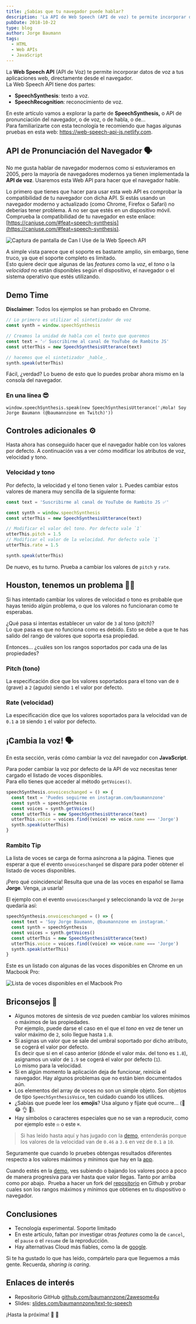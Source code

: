 ```yaml
---
title: ¿Sabías que tu navegador puede hablar?
description: 'La API de Web Speech (API de voz) te permite incorporar datos de voz a tus aplicaciones web. ¡Haz que tu navegador hable!'
pubDate: 2018-10-22
type: blog
author: Jorge Baumann
tags:
  - HTML
  - Web APIs
  - JavaScript
---
```


La **Web Speech API** (API de Voz) te permite incorporar datos de voz a tus aplicaciones web, directamente desde el navegador.  
La Web Speech API tiene dos partes:

- **SpeechSynthesis**: texto a voz.
- **SpeechRecognition**: reconocimiento de voz.

En este artículo vamos a explorar la parte de **SpeechSynthesis,** o API de pronunciación del navegador, o de voz, o de habla, o de…  
Para familiarizarte con esta tecnología te recomiendo que hagas algunas pruebas en esta web: https://web-speech-api-js.netlify.com.

## API de Pronunciación del Navegador 🗣

No me gusta hablar de navegador modernos como si estuvieramos en 2005, pero la mayoría de navegadores modernos ya tienen implementada la **API de voz**. Usaremos esta Web API para hacer que el navegador hable.

Lo primero que tienes que hacer para usar esta web API es comprobar la compatibilidad de tu navegador con dicha API.
Si estás usando un navegador moderno y actualizado (como Chrome, Firefox o Safari) no deberías tener problema. A no ser que estés en un dispositivo móvil.  
Comprueba la compatibilidad de tu navegador en este enlace: [https://caniuse.com/#feat=speech-synthesis](https://caniuse.com/#feat=speech-synthesis).

![Captura de pantalla de Can I Use de la Web Speech API](/blog/sabias-que-tu-navegador-puede-hablar/can-i-use.png)

A simple vista parece que el soporte es bastante amplio, sin embargo, tiene truco, ya que el soporte completo es limitado.  
Esto quiere decir que algunas de las _features_ como la _voz_, el _tono_ o la _velocidad_ no están disponibles según el dispositivo, el navegador o el sistema operativo que estés utilizando.

## Demo Time

**Disclaimer**: Todos los ejemplos se han probado en Chrome.

```javascript
// Lo primero es utilizar el sintetizador de voz
const synth = window.speechSynthesis

// Creamos la unidad de habla con el texto que queremos
const text = '✅ Suscribirme al canal de YouTube de Rambito JS'
const utterThis = new SpeechSynthesisUtterance(text)

// hacemos que el sintetizador _hable_.
synth.speak(utterThis)
```

Fácil, ¿verdad? Lo bueno de esto que lo puedes probar ahora mismo en la consola del navegador.

### En una línea 😎

```
window.speechSynthesis.speak(new SpeechSynthesisUtterance('¡Hola! Soy Jorge Baumann (@baumannzone en Twitch)'))
```

## Controles adicionales ⚙️

Hasta ahora has conseguido hacer que el navegador hable con los valores por defecto. A continuación vas a ver cómo modificar los atributos de voz, velocidad y tono.

### Velocidad y tono

Por defecto, la velocidad y el tono tienen valor `1`. Puedes cambiar estos valores de manera muy sencilla de la siguiente forma:

```javascript
const text = 'Suscribirme al canal de YouTube de Rambito JS ✅'

const synth = window.speechSynthesis
const utterThis = new SpeechSynthesisUtterance(text)

// Modificar el valor del tono. Por defecto vale `1`
utterThis.pitch = 1.5
// Modificar el valor de la velocidad. Por defecto vale `1`
utterThis.rate = 1.5

synth.speak(utterThis)
```

De nuevo, es tu turno. Prueba a cambiar los valores de `pitch` y `rate`.

## Houston, tenemos un problema 👨‍🚀

Si has intentado cambiar los valores de velocidad o tono es probable que hayas tenido algún problema, o que los valores no funcionaran como te esperabas.

¿Qué pasa si intentas establecer un valor de `3` al tono (_pitch_)?  
Lo que pasa es que no funciona como es debido. Esto se debe a que te has salido del rango de valores que soporta esa propiedad.

Entonces… ¿cuáles son los rangos soportados por cada una de las propiedades?

### Pitch (tono)

La especificación dice que los valores soportados para el tono van de `0` (grave) a `2` (agudo) siendo `1` el valor por defecto.

### Rate (velocidad)

La especificación dice que los valores soportados para la velocidad van de `0.1` a `10` siendo `1` el valor por defecto.

## ¡Cambia la voz! 🗣

En esta sección, verás cómo cambiar la voz del navegador con **JavaScript**.

Para poder cambiar la voz por defecto de la API de voz necesitas tener cargado el listado de voces disponibles.  
Para ello tienes que acceder al método `getVoices()`.

```javascript
speechSynthesis.onvoiceschanged = () => {
  const text = 'Puedes seguirme en instagram.com/baumannzone'
  const synth = speechSynthesis
  const voices = synth.getVoices()
  const utterThis = new SpeechSynthesisUtterance(text)
  utterThis.voice = voices.find((voice) => voice.name === 'Jorge')
  synth.speak(utterThis)
}
```

### Rambito Tip

La lista de voces se carga de forma asíncrona a la página. Tienes que esperar a que el evento `onvoiceschanged` se dispare para poder obtener el listado de voces disponibles.

¡Pero qué coincidencia! Resulta que una de las voces en español se llama **Jorge**. Venga, ¡a usarla!

El ejemplo con el evento `onvoiceschanged` y seleccionando la voz de `Jorge` quedaría así:

```javascript
speechSynthesis.onvoiceschanged = () => {
  const text = 'Soy Jorge Baumann, @baumannzone en instagram.'
  const synth = speechSynthesis
  const voices = synth.getVoices()
  const utterThis = new SpeechSynthesisUtterance(text)
  utterThis.voice = voices.find((voice) => voice.name === 'Jorge')
  synth.speak(utterThis)
}
```

Este es un listado con algunas de las voces disponibles en Chrome en un Macbook Pro:

![Lista de voces disponibles en el Macbook Pro](/blog/sabias-que-tu-navegador-puede-hablar/voices-list.png)

## Briconsejos 🔧

- Algunos motores de síntesis de voz pueden cambiar los valores mínimos o máximos de las propiedades.   
  Por ejemplo, puede darse el caso en el que el _tono_ en vez de tener un valor máximo de `2`, solo llegue hasta `1.8`.
- Si asignas un valor que se sale del umbral soportado por dicho atributo, se cogerá el valor por defecto.   
  Es decir que si en el caso anterior (dónde el valor máx. del tono es `1.8`), asignamos un valor de `1.9` se cogerá el valor por defecto (`1`).  
  Lo mismo para la velocidad.
- Si en algún momento la aplicación deja de funcionar, reinicia el navegador. Hay algunos problemas que no están bien documentados aún.
- Los elementos del array de voces no son un simple objeto. Son objetos de tipo `SpeechSynthesisVoice`, ten cuidado cuando los utilices.
- ¿Sabías que puede leer los **emojis**? Usa alguno y fíjate qué ocurre… (🦄 😂 👌 🐶).
- Hay símbolos o caracteres especiales que no se van a reproducir, como por ejemplo este `⍾` o este `⌘`.

> Si has leído hasta aquí y has jugado con la [demo](https://web-speech-api-js.netlify.com/), entenderás porque los valores de la velocidad van de `0.46` a `3.6` en vez de `0.1` a `10`.

Seguramente que cuando lo pruebes obtengas resultados diferentes respecto a los valores máximos y mínimos que hay en la [app](https://github.com/baumannzone/2awesome4u).

Cuando estés en la [demo](https://web-speech-api-js.netlify.com/#/custom), ves subiendo o bajando los valores poco a poco de manera progresiva para ver hasta que valor llegas. Tanto por arriba como por abajo. 
Prueba a hacer un fork del [repositorio](https://github.com/baumannzone/2awesome4u) en Github y probar cuales son los rangos máximos y mínimos que obtienes en tu dispositivo o navegador.

## Conclusiones

- Tecnología experimental. Soporte limitado
- En este artículo, faltan por investigar otras _features_ como la de `cancel`, el `pause` o el `resume` de la reproducción.
- Hay alternativas Cloud más fiables, como la de [google](https://cloud.google.com/speech-to-text/).

Si te ha gustado lo que has leído, compártelo para que lleguemos a más gente. Recuerda, _sharing is caring_.

## Enlaces de interés

- Repositorio GitHub [github.com/baumannzone/2awesome4u](https://github.com/baumannzone/2awesome4u/)
- Slides: [slides.com/baumannzone/text-to-speech](https://slides.com/baumannzone/text-to-speech/)

¡Hasta la próxima! 👋 👋
